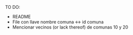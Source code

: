 TO DO:
- README
- File con llave nombre comuna <-> id comuna
- Mencionar vecinos (or lack thereof) de comunas 10 y 20